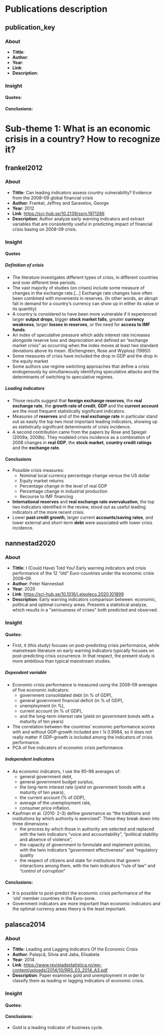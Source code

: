 # Publications description

## publication_key
### About
* **Tittle**:
* **Author**:
* **Year**: 
* **Link**:
* **Description**:
### Insight
#### **Quotes**:
#### **Conclusions**:

# Sub-theme 1: What is an economic crisis in a country? How to recognize it?

## frankel2012
### About
* **Tittle**: Can leading indicators assess country vulnerability? Evidence from the 2008–09 global financial crisis
* **Author**: Frankel, Jeffrey and Saravelos, George
* **Year**: 2012
* **Link**: https://sci-hub.se/10.2139/ssrn.1971286
* **Description**: Author analyze early warning indicators and extract variables that are consistently useful in predicting impact of financial crisis basing on 2008-09 crisis. 
### Insight
#### **Quotes**
##### Definition of crisis 
* The literature investigates different types of crisis, in different countries and over different time periods.
* The vast majority of studies (on crises) include some measure of changes in the exchange rate.[...] Exchange rate changes have often been combined with movements in reserves. (In other words, an abrupt fall in demand for a country’s currency can show up in either its value or its quantity)
* A country is considered to have been more vulnerable if it experienced larger **output drops**, bigger **stock market falls**, greater **currency weakness**, larger **losses in reserves**, or the need for **access to IMF funds**.
* An index of speculative pressure which adds interest rate increases alongside reserve loss and depreciation and defined an “exchange market crisis” as occurring when the index moves at least two standard deviations above its mean. (Eichengreen, Rose and Wyplosz (1995))
* Some measures of crisis have included the drop in GDP and the drop in the equity market
* Some authors use regime switching approaches that define a crisis endogenously by simultaneously identifying speculative
attacks and the determinants of switching to speculative regimes.
##### Leading indicators
* Those results suggest that **foreign exchange reserves**, the **real exchange rate**, the **growth rate of credit**, **GDP** and the **current account** are the most frequent statistically significant indicators. 
* Measures of **reserves** and of the **real exchange rate** in particular stand out as easily
the top two most important leading indicators, showing up as statistically significant determinants of crisis incidence.
* A second contribution came from the papers by Rose and Spiegel (2009a; 2009b). They modeled crisis incidence as a combination of 2008 changes in **real GDP**, the **stock market**, **country credit ratings** and the **exchange rate**.

#### **Conclusions**
* Possible crisis measures:
  * Nominal local currency percentage change versus the US dollar
  * Equity market returns
  * Percentage change in the level of real GDP
  * Percentage change in industrial production
  * Recourse to IMF financing
* **International reserves** and **real exchange rate overvaluation**, the top two indicators identified in the review, stood out as useful leading indicators of the more recent crisis.
* Lower **past credit growth**, larger current **accounts/saving rates**, and lower external and short-term **debt** were associated with lower crisis incidence.


## nannestad2020
### About
* **Tittle**: I (Could Have) Told You! Early warning indicators and crisis performance of the 12 “old” Euro-countries under the economic crisis 2008–09.
* **Author**: Peter Nannestad
* **Year**: 2020
* **Link**: https://sci-hub.se/10.1016/j.ejpoleco.2020.101899
* **Description**: Early warning indicators comparison between: economic, political and optimal currency areas. Presents a statistical analyze, which results in a "seriousness of crises" both predicted and observed.
### Insight
#### **Quotes**:
* First, it (this study) focuses on post-predicting crisis performance, while mainstream literature on early warning indicators typically focuses on post-predicting crisis occurrence. In that respect, the present study is more ambitious than typical mainstream studies.
##### Dependent variable
* Economic crisis performance is measured using the 2008-09 averages of five economic indicators: 
  * government consolidated debt (in % of GDP),
  * general government financial deficit (in % of GDP), 
  * unemployment (in %), 
  * current account (in % of GDP), 
  * and the long-term interest rate (yield on government bonds with a maturity of ten years)
* The correlation between the countries’ economic performance scores with and without GDP-growth included are r ¼ 0.9984, so it does not really matter if GDP-growth is included among the indicators of crisis performance.
* PCA of five indicators of economic crisis performance.
##### Independent indicators
* As economic indicators, I use the 95–98 averages of:
  * general government debt, 
  * general government budget surplus, 
  * the long-term interest rate (yield on government bonds with a maturity of ten years),
  * the current account (% of GDP),
  * average of the unemployment rate,
  * consumer price inflation.
* Kaufman et al. (2010: 2–3) define governance as “the traditions and institutions by which authority is exercised”. These they break down into three dimensions:
  * the process by which those in authority are selected and replaced with the twin indicators “voice and accountability”, “political stability and absence of violence”, 
  * the capacity of government to formulate and implement policies, with the twin indicators “government effectiveness” and “regulatory quality
  * the respect of citizens and state for institutions that govern interactions among them, with the twin indicators “rule of law” and “control of corruption”
#### **Conclusions**:
* It is possible to post-predict the economic crisis performance of the 'old' member countries in the Euro-zone.
* Government indicators are more important than economic indicators and the optimal currency areas theory is the least important.

## palasca2014
### About
* **Tittle**: Leading and Lagging Indicators Of the Economic Crisis
* **Author**: Palașcă, Silvia and Jaba, Elisabeta
* **Year**: 2014
* **Link**: https://www.revistadestatistica.ro/wp-content/uploads/2014/10/RRS_03_2014_A3.pdf
* **Description**: Paper examines gold and unemployment in order to classify them as leading or lagging indicators of economic crisis.
### Insight
#### **Quotes**:
#### **Conclusions**:
* Gold is a leading indicator of business cycle.


